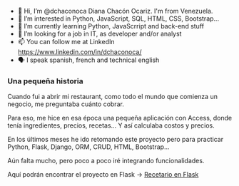 - 👋 Hi, I’m @dchaconoca Diana Chacón Ocariz. I'm from Venezuela.
- 👀 I’m interested in Python, JavaScript, SQL, HTML, CSS, Bootstrap...
- 🌱 I’m currently learning Python, JavaScrript and back-end stuff
- 💞️ I’m looking for a job in IT, as developer and/or analyst
- 📫 You can follow me at LinkedIn https://www.linkedin.com/in/dchaconoca/
- 🗣 I speak spanish, french and technical english


### Una pequeña historia

Cuando fui a abrir mi restaurant, como todo el mundo que comienza un negocio, me preguntaba cuánto cobrar.

Para eso, me hice en esa época una pequeña aplicación con Access, donde tenía ingredientes, precios, recetas... Y así calculaba costos y precios.

En los últimos meses he ido retomando este proyecto pero para practicar Python, Flask, Django, ORM, CRUD, HTML, Bootstrap... 

Aún falta mucho, pero poco a poco iré integrando funcionalidades.

Aquí podrán encontrar el proyecto en Flask -> [Recetario en Flask](https://github.com/dchaconoca/Recetario-en-Flask)